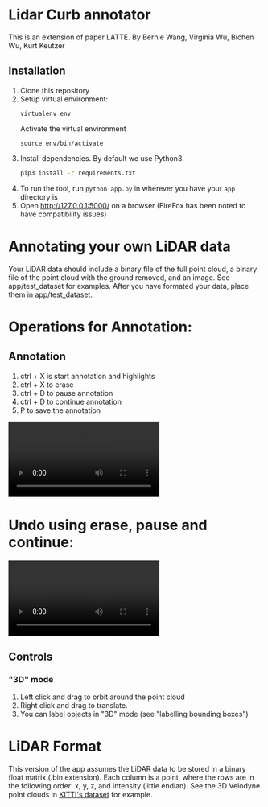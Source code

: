 # Lidar Curb annotator
This is an extension of paper LATTE.
By Bernie Wang, Virginia Wu, Bichen Wu, Kurt Keutzer
   

## Installation
1. Clone this repository
2. Setup virtual environment:
   ```Shell
   virtualenv env
   ```
   Activate the virtual environment
   ```Shell
   source env/bin/activate
   ```
3. Install dependencies. By default we use Python3.
   ```bash
   pip3 install -r requirements.txt
   ```
4. To run the tool, run `python app.py` in wherever you have your `app` directory is
5. Open http://127.0.0.1:5000/ on a browser (FireFox has been noted to have compatibility issues)

# Annotating your own LiDAR data
Your LiDAR data should include a binary file of the full point cloud, a binary file of the point cloud with the ground removed, and an image. See app/test_dataset for examples. After you have formated your data, place them in app/test_dataset. 

# Operations for Annotation:

## Annotation

1. ctrl + X is start annotation and highlights
2. ctrl + X to erase
3. ctrl + D to pause annotation
4. ctrl + D to continue annotation
3. P to save the annotation

![Annotation_demo](demo/Annotation_tool2.webm)

# Undo using erase, pause and continue:

![Pause_demo](demo/Annotation_tool4.webm)

## Controls
### "3D" mode
1. Left click and drag to orbit around the point cloud
2. Right click and drag to translate.
3. You can label objects in "3D" mode (see "labelling bounding boxes")

# LiDAR Format
This version of the app assumes the LiDAR data to be stored in a binary float matrix (.bin extension). 
Each column is a point, where the rows are in the following order: x, y, z, and intensity (little endian).
See the 3D Velodyne point clouds in [KITTI's dataset](http://www.cvlibs.net/datasets/kitti/raw_data.php) for example. 

